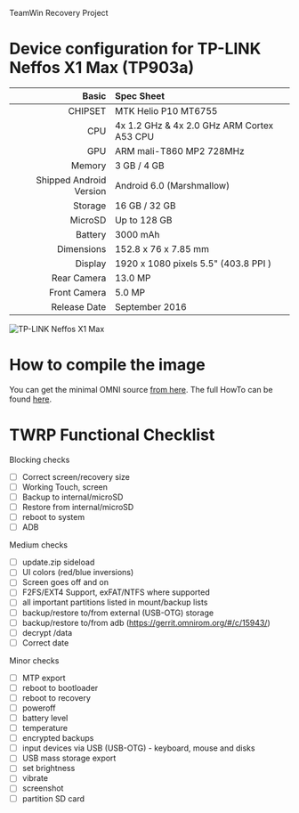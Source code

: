 TeamWin Recovery Project

Device configuration for TP-LINK Neffos X1 Max (TP903a)
=====================================

Basic   | Spec Sheet
-------:|:-------------------------
CHIPSET | MTK Helio P10 MT6755
CPU     | 4x 1.2 GHz & 4x 2.0 GHz ARM Cortex A53 CPU
GPU     | ARM mali-T860 MP2 728MHz
Memory  | 3 GB / 4 GB
Shipped Android Version | Android 6.0 (Marshmallow)
Storage | 16 GB / 32 GB
MicroSD | Up to 128 GB
Battery | 3000 mAh
Dimensions | 152.8 x 76 x 7.85 mm
Display | 1920 x 1080 pixels 5.5" (403.8 PPI )
Rear Camera  | 13.0 MP
Front Camera | 5.0 MP
Release Date | September 2016

![TP-LINK Neffos X1 Max](http://www.neffos.com/res/images/products/X1Max_un_Dark_Grey_default.png "TP-LINK Neffos X1 Max")

How to compile the image
=====================================
You can get the minimal OMNI source [from here](https://github.com/minimal-manifest-twrp/platform_manifest_twrp_omni).
The full HowTo can be found [here](https://forum.xda-developers.com/showthread.php?t=1943625).

TWRP Functional Checklist
=====================================

Blocking checks
- [ ] Correct screen/recovery size
- [ ] Working Touch, screen
- [ ] Backup to internal/microSD
- [ ] Restore from internal/microSD
- [ ] reboot to system
- [ ] ADB

Medium checks
- [ ] update.zip sideload
- [ ] UI colors (red/blue inversions)
- [ ] Screen goes off and on
- [ ] F2FS/EXT4 Support, exFAT/NTFS where supported
- [ ] all important partitions listed in mount/backup lists
- [ ] backup/restore to/from external (USB-OTG) storage
- [ ] backup/restore to/from adb (https://gerrit.omnirom.org/#/c/15943/)
- [ ] decrypt /data
- [ ] Correct date

Minor checks
- [ ] MTP export
- [ ] reboot to bootloader
- [ ] reboot to recovery
- [ ] poweroff
- [ ] battery level
- [ ] temperature
- [ ] encrypted backups
- [ ] input devices via USB (USB-OTG) - keyboard, mouse and disks
- [ ] USB mass storage export
- [ ] set brightness
- [ ] vibrate
- [ ] screenshot
- [ ] partition SD card
